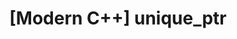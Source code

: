 ---
title: "[Modern C++] unique_ptr"
excerpt: 
last_modified_at: 2020-05-28

categories:
  - Modern

tags:
  - C++
  - Modern
---